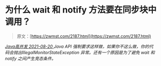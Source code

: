 <!--yml
category: 未分类
date: 0001-01-01 00:00:00
-->

# 为什么 wait 和 notify 方法要在同步块中调用？

> 原文：[https://zwmst.com/2187.html](https://zwmst.com/2187.html)

   [ *Java高并发* ](https://zwmst.com/java%e9%ab%98%e5%b9%b6%e5%8f%91)*[ <time datetime="2021-08-20T09:28:33+08:00"> 2021-08-20 </time> ](https://zwmst.com/2187.html)  Java API 强制要求这样做，如果你不这么做，你的代码会抛出IllegalMonitorStateException 异常。还有一个原因是为了避免 wait 和notify 之间产生竞态条件。*